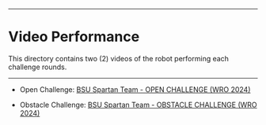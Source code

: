 
***

Video Performance
====

This directory contains two (2) videos of the robot performing each challenge rounds.

***
* Open Challenge: [BSU Spartan Team - OPEN CHALLENGE (WRO 2024)](https://youtu.be/06rUdOECv34?si=MXno1v4bBEbKgmpB)

* Obstacle Challenge: [BSU Spartan Team - OBSTACLE CHALLENGE (WRO 2024)](https://youtu.be/ykb_tLmTXMM?si=5-LzPXuHlno7lfPP)

